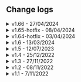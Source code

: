 ## Change logs

<details>
  <summary>v1.66 - 27/04/2024</summary>

### CHỨC NĂNG MỚI

- Tự động tìm và xem ảnh lớn nhất (hỗ trợ gần 100 trang web) [source](/scripts/magnify_image.js)

- Phóng to bất kỳ ảnh nào trong bất kỳ trang web nào Kết hợp tự động tìm ảnh lớn nhất để xem. [source](/scripts/auto_redirectLargestImageSrc.js)

- Picture-in-picture toàn trang web (thay vì chỉ video) [source](/scripts/pip_fullWebsite.js)

- Hack duck race [source](/scripts/duckRace_cheat.js), wheel of names [source](/scripts/wheelOfNames_hack.js)

- Copy file google sheet không cho phép tải [source](/scripts/ggdrive_copySheetText.js)

- Tải file google docs không cho phép tải [source](/scripts/ggdrive_downloadDoc.js)

- Chặn "đã xem" trong instagram story [source](/scripts/insta_anonymousStoryViewer.js)

- remove web limit => cho phép copy, chuột phải trong mọi trang web [source](/scripts/removeWebLimit.js)

- bypass limit similarweb.com [source](/scripts/similarWeb_bypassLimit.js)

### SỬA CHỨC NĂNG CŨ

- Fix Tải hàng loạt tiktok [source](/scripts/tiktok_batchDownload.js)

- Fix tải video tiktok đang xem [source](/scripts/tiktok_downloadWatchingVideo.js)

- Xuất bookmarks ra file json [source](/scripts/bookmark_exporter.js)

- Tối ưu downDetector - thống kê sự cố web [source](/scripts/downDetector.js)

- Tối ưu "Lấy tất cả fb uid trong trang fb tìm kiếm" -> nhanh hơn 1000 lần [source](/scripts/fb_getAllUidFromFbSearch.js)

- Fix "Lấy tất cả member uid từ group fb" [source](/scripts/fb_getAllUidOfGroupMembers.js)

- Fix "Xem ai đang nhắn tin cho bạn" -> chỉ dùng được cho cuộc trò chuyện không mã hoá [source](/scripts/fb_whoIsTyping.js)

- fix studocu bypass preview - xoá popup, xoá hiệu ứng làm mờ [source](/scripts/studocu_bypassPreview.js)

- fix tải file doc trên tailieu.vn [source](/scripts/tailieu_vn.js)

- nhúng script vào bất kỳ trang web nào [source](/scripts/injectScriptToWebsite.js)

- optimize tự động scroll tới cuối web [source](/scripts/scrollToVeryEnd.js)

- tối ưu giải mã link rút gọn [source](/scripts/unshorten.js)

- tối ưu shorten URL [source](/scripts/shortenURL.js)

- new "text to QRCode" [source](/scripts/textToQrCode.js)

- Tối ưu whatFont - check font chữ web [source](/scripts/whatFont.js)

### XOÁ CHỨC NĂNG

- tải video comment facebook -> có thể dùng chức năng "tải video fb đang xem" thay thế

- get token m.facebook.com => không còn dùng được

- Tải tất cả ảnh new feed instagram => không ổn định

- Tải tất cả ảnh profile user instagram (scroll) => không ổn định, dùng chức năng tải bằng API thay thế.

- Bật lại menu chuột phải => dùng remove web limit thay thế

- các chức năng doutu.be

- image downloader/show the images -> gợi ý những tool dễ sử dụng hơn

- bypass trang preview của envato - không còn dùng được

- scroll by drag

- fastDoc

- tải story whatapp

### TỐI ƯU KHÁC

- giảm thời gian khởi động

- chon ngôn ngữ

- hình demo từng chức năng

- changelogs từng chức năng

- sắp xếp lại

### NHỮNG CON SỐ BIẾT NÓI

- 30 ngày

- 156 files được thêm/sửa/xoá

- 3.972 dòng code được xoá

- 11.768 dòng code mới

  [Tất cả Chức năng](./LIST_SCRIPTS_VI.md)

</details>

<details>
  <summary>v1.65-hotfix - 08/04/2024</summary>

  Fix các chức năng tự động chạy

  Optimize scripts autorun

  Bữa 03/04 fix chưa hết :(

  [Tất cả Chức năng](./LIST_SCRIPTS_VI.md)

</details>

<details>
  <summary>v1.64-hotfix - 03/04/2024</summary>

  Thật ra chưa muốn nâng version đâu tại đang làm/sửa nhiều chức năng.

  Nhưng khổ nỗi google cập nhật gì đó khiến các chức năng lỗi gần hết. Phải fix và nâng version gấp trong đêm :(

  1 vài chức năng nổi bật ở version này:

- Xem các group fb mà bạn bè đang tham gia
- Xem các page fb mà bạn bè đang thích
- Tải file pdf/power-point bị chặn tải trên google drive
- Thêm nút tải nhạc/hình/video cho soundcloud/spotify/twitter
- Mở khoá Fireship PRO -> xem khoá học free
- Cập nhật tab Khuyên dùng

  [Tất cả Chức năng](./LIST_SCRIPTS_VI.md)

</details>

<details>
  <summary>v1.6 - 13/03/2024</summary>

  Cập nhật quá nhiều thứ :v

  Thôi thì các bạn cứ xem danh sách chức năng là được nhé.

  [Tất cả Chức năng](./LIST_SCRIPTS_VI.md)

</details>

<details>
  <summary>v1.5 - 12/07/2023</summary>

- Sửa script xem tin nhắn thu hồi
- Sửa script thông báo ai đang gõ tin nhắn cho bạn

</details>

<details>
  <summary>v1.4 - 25/12/2022</summary>

- 57 script mới (Tổng 160 scripts):

  1. anti_clickjacking
  2. changeAudioOutput
  3. detect_zeroWidthCharacters
  4. dino_hack
  5. docDownloader
  6. donotBlockMe
  7. douyin_downloadAllVideoUser
  8. envato_bypassPreview
  9. fastDoc
  10. fb_antiPhishing
  11. fb_downloadCommentVideo
  12. fb_downloadWatchingVideo
  13. fb_exportSaved
  14. fb_invisible_message
  15. fb_messengerCount
  16. fb_messengerCount_main
  17. fb_openAdsActivities
  18. fb_openMemories
  19. fb_openSaved
  20. fb_removeFbclid
  21. fb_revealDeletedMessages
  22. fb_storySaver
  23. fb_toggleNewFeed
  24. fb_whoIsTyping
  25. freesound_downloadAudio
  26. ggDrive_downloadAllVideosInFolder
  27. ggdrive_downloadVideo
  28. ggdrive_generateDirectLink
  29. github_goToAnyCommit
  30. google_downloadAllYourData
  31. google_mirror
  32. insta_injectDownloadBtn
  33. insta_storySaver
  34. pdfstuffs
  35. savevideo_me
  36. scribd_bypassPreview
  37. scribd_downloadDocuments
  38. search_hopamchuan
  39. search_musicTreding
  40. search_userscript
  41. send_shareFiles
  42. shopee_topVariation
  43. shopee_totalSpendMoney
  44. showTheVideos
  45. simpleAllowCopy
  46. smartPDF
  47. studocu_bypassPreview
  48. studocu_dl
  49. studocu_downs
  50. studyphim_unlimited
  51. tiki_totalSpendMoney
  52. tiktok_downloadUserVideos
  53. tiktok_downloadWatchingVideo
  54. tiktok_snaptikApp
  55. tiktok_snaptikVideo
  56. vimeo_downloader
  57. whatApp_storySaver

- Fix/Update các scripts:

  1. douyin_downloadVideo
  2. fb_getAllUidFromFriendsPage
  3. fb_getAvatarFromUid
  4. fb_getTimelineAlbumId
  5. fb_getUid
  6. fb_getUidFromUrl
  7. fb_toggleLight
  8. fb_videoDownloader
  9. getAllEmailsInWeb
  10. insta_getAllImagesInNewFeed
  11. insta_getAllUserMedia
  12. scrollToVeryEnd
  13. tiktok_downloadVideo
  14. zingmp3_oldLayout

- Xóa các scripts:

  1. download_video
  2. download_video2
  3. enableTextSelection
  4. fb_getAllVideoId
  5. fb_getTokenLocmai
  6. github_goToFirstCommit
  7. insta_reloaded
  8. paywallKiller
  9. youtube_popupPlayer

- Fix/Update extension:

  - Thêm logic cho các **script tự động chạy** (onDocumentStart, onDocumentEnd, onDocumentIdle)
  - Thêm **ô tìm kiếm** script nhanh hơn
  - Loại bỏ tab Hot, tab New, Open extension in popup, runInExtensionContext
  - Thêm **tab Autorun, tab Tất cả**
  - Thêm **infoLink** cho các script (mở trang demo hoặc giới thiệu script)
  - Thêm **UfsGlobal** và **content-script** (dùng cho các chức năng tự động chạy)

</details>

<details>
  <summary>v1.3 - 27/11/2022</summary>

- 28 scripts mới:

  1. getLinkLuanxt
  2. getFavicon
  3. download_audio
  4. nhaccuatui_downloader
  5. zingmp3_downloadMusic
  6. zingmp3_oldLayout
  7. download_video2
  8. download_image
  9. fb_checkToken
  10. fb_getTokenBussinessLocation
  11. fb_getTokenBusinessStudio
  12. fb_getTokenCampaigns
  13. fb_getTokenLocmai
  14. fb_videoDownloader
  15. insta_getUserInfo
  16. instantgram
  17. tiktok_downloadVideo
  18. douyin_downloadVideo
  19. getAllEmailsInWeb
  20. screenshotFullPage
  21. webToPDF
  22. transfer_sh
  23. jsonformatter
  24. shortenURL
  25. unshorten
  26. viewBrowserInfo
  27. injectScriptToWebsite
  28. visualEvent

- Fix/Update các scripts:

  1. archiveToday
  2. checkWebDie
  3. darkModePDF
  4. doutube_downloadWatchingVideo
  5. doutube_getAllVideoInUserProfile
  6. fb_downloadAlbumMedia
  7. fb_getAvatarFromUid
  8. fb_getTimelineAlbumId
  9. fb_getTokenMFacebook
  10. fb_getUid
  11. googleCache
  12. openWaybackUrl
  13. search_sharedAccount
  14. shortenURL
  15. showTheImages
  16. textToQRCode
  17. viewCookies
  18. youtube_downloadVideo

- Fix/Update extension:
  - **hot tab**: hiển thị tất cả scripts có badge 'hot'
  - **new tab**: hiển thị tất cả scripts badge 'new'
  - **open extension in external popup**: Mở extension sang popup window mới, ko bị tắt popup khi chuyển trang
  - **content-script**: document_start, document_idle, document_end
  - **useful-scripts-utils**: hỗ trợ dev trong quá trình hack web, tạo script mới :))
  - **runInExtensionContext**: script chạy trong extension context sẽ có nhiều quyền hơn, khi fetch không bị lỗi cors, truy cập được các quyền dành riêng cho extension, ...
  - **loading UI**: giao diện loading, dành cho các script runInExtensionContext=true

</details>

<details>
  <summary>v1.2 - 08/11/2022</summary>

- 9 scripts mới:

  1. archiveToday
  2. cssSelectorViewer
  3. download_video2
  4. getAllEmailsInWeb
  5. payWallKiller
  6. showHiddenFields
  7. showTheImages
  8. viewWebMetaInfo
  9. whois
  10. youtube nonstop

- Fix các scripts:

  1. perfomanceAnalyzer
  2. remove cookies
  3. view cookies
  4. viewPartialSource
  5. youtube_downloadVideo

- Fix extension:
  - await in lang.js (bug crash on cent browser)
  - add globalBlackList: không chạy code trong `edge://*` hoặc `chrome://*`

</details>

<details>
  <summary>v1.1 - 7/11/2022</summary>

- 83 scripts
- public lên j2team: [Facebook post](https://www.facebook.com/groups/j2team.community/posts/1983670308631746/)

</details>
